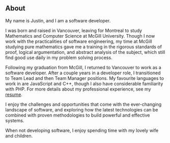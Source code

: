 ## About

My name is Justin, and I am a software developer.

I was born and raised in Vancouver, leaving for Montreal to study Mathematics and Computer Science at McGill University.
Though I now work with the practicalities of software engineering, my time at McGill studying pure mathematics gave me a training in the rigorous standards of proof, logical argumentation, and abstract analysis of the subject, which still find good use daily in my problem solving process.

Following my graduation from McGill, I returned to Vancouver to work as a software developer.
After a couple years in a developer role, I transitioned to Team Lead and then Team Manager positions.
My favourite languages to work in are JavaScript and C++, though I also have considerable familiarity with PHP.
For more details about my professional experience, see my
<a href="/assets/cv-justin-achong.pdf" target="_blank">resume</a>.

I enjoy the challenges and opportunities that come with the ever-changing landscape of software, and exploring how the latest technologies can be combined with proven methodologies to build powerful and effective systems.

When not developing software, I enjoy spending time with my lovely wife and children.
